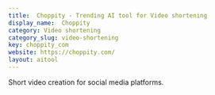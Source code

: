 ```yaml
---
title:  Choppity - Trending AI tool for Video shortening
display_name:  Choppity
category: Video shortening
category_slug: video-shortening
key: choppity_com
website: https://choppity.com/
layout: aitool
---
```


Short video creation for social media platforms.

